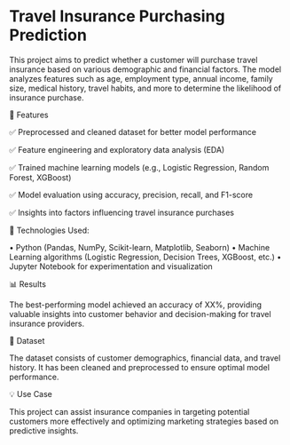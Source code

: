 # Travel Insurance Purchasing Prediction

This project aims to predict whether a customer will purchase travel insurance based on various demographic and financial factors. The model analyzes features such as age, employment type, annual income, family size, medical history, travel habits, and more to determine the likelihood of insurance purchase.

📌 Features

✅ Preprocessed and cleaned dataset for better model performance

✅ Feature engineering and exploratory data analysis (EDA)

✅ Trained machine learning models (e.g., Logistic Regression, Random Forest, XGBoost)

✅ Model evaluation using accuracy, precision, recall, and F1-score

✅ Insights into factors influencing travel insurance purchases

🚀 Technologies Used:

 •	Python (Pandas, NumPy, Scikit-learn, Matplotlib, Seaborn)
 •	Machine Learning algorithms (Logistic Regression, Decision Trees, XGBoost, etc.)
 •	Jupyter Notebook for experimentation and visualization

📊 Results

The best-performing model achieved an accuracy of XX%, providing valuable insights into customer behavior and decision-making for travel insurance providers.

📁 Dataset

The dataset consists of customer demographics, financial data, and travel history. It has been cleaned and preprocessed to ensure optimal model performance.

💡 Use Case

This project can assist insurance companies in targeting potential customers more effectively and optimizing marketing strategies based on predictive insights.
